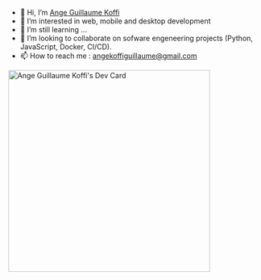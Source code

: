 - 👋 Hi, I’m <span class="badge-base LI-profile-badge" data-locale="fr_FR" data-size="large" data-theme="light" data-type="HORIZONTAL" data-vanity="ange-guillaume-koffi" data-version="v1"><a class="badge-base__link LI-simple-link" href="https://ma.linkedin.com/in/ange-guillaume-koffi?trk=profile-badge">Ange Guillaume Koffi</a></span>
- 👀 I’m interested in web, mobile and desktop development
- 🌱 I’m still learning ...
- 💞️ I’m looking to collaborate on sofware engeneering projects (Python, JavaScript, Docker, CI/CD).
- 📫 How to reach me : angekoffiguillaume@gmail.com


<a href="https://app.daily.dev/ange_guillaume"><img src="https://api.daily.dev/devcards/37be505ca78f44688067e4c6e94db8c1.png?r=1ci" width="400" alt="Ange Guillaume Koffi's Dev Card"/></a>

<!---
angeguillaumekoffi/angeguillaumekoffi is a ✨ special ✨ repository because its `README.md` (this file) appears on your GitHub profile.
You can click the Preview link to take a look at your changes.
--->
